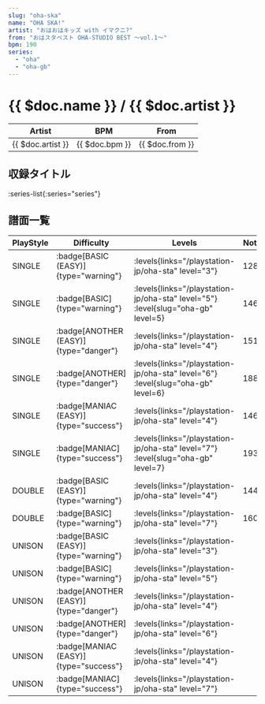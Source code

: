 ```yaml
---
slug: "oha-ska"
name: "OHA SKA!"
artist: "おはおはキッズ with イマクニ?"
from: "おはスタベスト OHA-STUDIO BEST ～vol.1～"
bpm: 190
series:
  - "oha"
  - "oha-gb"
---
```


# {{ $doc.name }} / {{ $doc.artist }}

|Artist|BPM|From|
|------|---|----|
|{{ $doc.artist }}|{{ $doc.bpm }}|{{ $doc.from }}|

## 収録タイトル

:series-list{:series="series"}

## 譜面一覧

|PlayStyle|Difficulty|Levels|Notes|Movie|
|---------|----------|------|-----|-----|
|SINGLE| :badge[BASIC (EASY)]{type="warning"}| :levels{links="/playstation-jp/oha-sta" level="3"}|128/0||
|SINGLE| :badge[BASIC]{type="warning"}| :levels{links="/playstation-jp/oha-sta" level="5"} :level{slug="oha-gb" level=5}|146/0||
|SINGLE| :badge[ANOTHER (EASY)]{type="danger"}| :levels{links="/playstation-jp/oha-sta" level="4"}|151/0||
|SINGLE| :badge[ANOTHER]{type="danger"}| :levels{links="/playstation-jp/oha-sta" level="6"} :level{slug="oha-gb" level=6}|188/0||
|SINGLE| :badge[MANIAC (EASY)]{type="success"}| :levels{links="/playstation-jp/oha-sta" level="4"}|146/0||
|SINGLE| :badge[MANIAC]{type="success"}| :levels{links="/playstation-jp/oha-sta" level="7"} :level{slug="oha-gb" level=7}|193/0||
|DOUBLE| :badge[BASIC (EASY)]{type="warning"}| :levels{links="/playstation-jp/oha-sta" level="4"}|144/0||
|DOUBLE| :badge[BASIC]{type="warning"}| :levels{links="/playstation-jp/oha-sta" level="7"}|160/0||
|UNISON| :badge[BASIC (EASY)]{type="warning"}| :levels{links="/playstation-jp/oha-sta" level="3"}|||
|UNISON| :badge[BASIC]{type="warning"}| :levels{links="/playstation-jp/oha-sta" level="5"}|||
|UNISON| :badge[ANOTHER (EASY)]{type="danger"}| :levels{links="/playstation-jp/oha-sta" level="4"}|||
|UNISON| :badge[ANOTHER]{type="danger"}| :levels{links="/playstation-jp/oha-sta" level="6"}|||
|UNISON| :badge[MANIAC (EASY)]{type="success"}| :levels{links="/playstation-jp/oha-sta" level="4"}|||
|UNISON| :badge[MANIAC]{type="success"}| :levels{links="/playstation-jp/oha-sta" level="7"}|||

